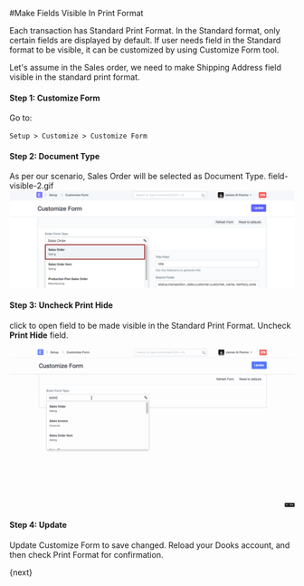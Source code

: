 <!-- add-breadcrumbs -->
#Make Fields Visible In Print Format

Each transaction has Standard Print Format. In the Standard format, only certain fields are displayed by default. If  user needs field in the Standard format to be visible, it can be customized by using Customize Form tool.

Let's assume in the Sales order, we need to make Shipping Address field visible in the standard print format.

#### Step 1: Customize Form

Go to:

`Setup > Customize > Customize Form`

#### Step 2: Document Type

As per our scenario, Sales Order will be selected as Document Type.
field-visible-2.gif
<img alt="Document Type" class="screenshot" src="../assets/print-visible-1.png">

#### Step 3: Uncheck Print Hide

click to open field to be made visible in the Standard Print Format. Uncheck **Print Hide** field.

<img alt="Uncheck Print Hide " class="screenshot" src="../assets/print-visible-2.gif">

#### Step 4: Update

Update Customize Form to save changed. Reload your Dooks account, and then check Print Format for confirmation.

{next}
